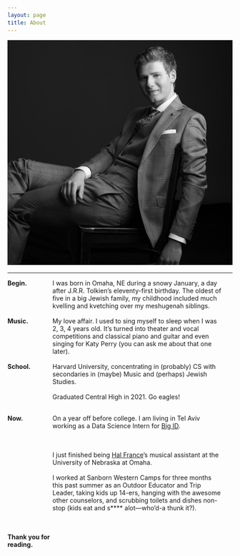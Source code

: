 ```yaml
---
layout: page
title: About
---
```


![Pic o' me.](/goods/Denenberg_288-bw.jpeg)

<hr/>

<div class="row">
  <div class="column1">Begin.</div> <br class="mobile-break" />
  <div class="column2">I was born in Omaha, NE during a snowy January, a day after J.R.R. Tolkien’s eleventy-first birthday. The oldest of five in a big Jewish family, my childhood included much kvelling and kvetching over my meshugenah siblings.</div>
</div>
          
<br/>

<div class="row">
  <div class="column1">Music.</div> <br class="mobile-break" />
  <div class="column2">My love affair. I used to sing myself to sleep when I was 2, 3, 4 years old. It’s turned into theater and vocal competitions and classical piano and guitar and even singing for Katy Perry (you can ask me about that one later).</div>
</div>
<br/>
<div class="row">
  <div class="column1">School.</div> <br class="mobile-break" />
  <div class="column2">
  Harvard University, concentrating in (probably) CS with secondaries in (maybe) Music and (perhaps) Jewish Studies.<br/><br/>
   Graduated Central High in 2021. Go eagles!</div>
</div>
<br/>
<div class="row">
  <div class="column1">Now.</div> <br class="mobile-break" />
  <div class="column2">On a year off before college. I am living in Tel Aviv working as a Data Science Intern for <a href="https://bigid.com/">Big ID</a>. 
  
  <br/><br/>I just finished being <a href="https://en.wikipedia.org/wiki/Hal_France">Hal France</a>’s musical assistant at the University of Nebraska at Omaha.
<br/><br/>
I worked at Sanborn Western Camps for three months this past summer as an Outdoor Educator and Trip Leader, taking kids up 14-ers, hanging with the awesome other counselors, and scrubbing toilets and dishes non-stop (kids eat and s**** alot—who’d-a thunk it?).</div>
</div>
<br/>

<br/>
<div class="row">
  <div class="column1">Thank you for reading.</div> <br class="mobile-break" />
  <div class="column2"></div>
</div> 


<!-- In late January of 2022, I'll be living in Tel Aviv working for [Big ID](https://bigid.com/) as a Data Science Intern.

The summer of 2021, I worked for [Sanborn](https://www.sanbornwesterncamps.com/) as a camp counselor in Colorado. I led 13-year-olds up 14,000 foot mountains, took them on 4-day camping trips, mitigated interpersonal disputes, held nightly meetings for two months, and cleaned more dishes and toilets than I care to discuss.

Currently I am on a gap year before attending [Harvard](https://college.harvard.edu/) where I will most likely study Computer Science. Secondaries I am considering are Jewish studies, government, and music--we will see what I choose!

I love love love music and piano and singing and I'll talk your ear off about Joplin rags and Bach piano concertos if you let me. I'm also a [Bikram](https://en.wikipedia.org/wiki/Bikram_Yoga) yogi. There's nothing else like it!

If you like my website, you can follow me on instagram [@dannydenenberg](https://instagram.com/dannydenenberg).

 -->

<style>

.column1 {
  float: left;
  width: 20%;
  font-weight: bold;
}

.column2 {
    float: left;
    width: 75%;
}

/* Clear floats after the columns */
.row:after {
  content: "";

  display: table;
  clear: both;
}

@media screen and (min-width: 600px) {
 .mobile-break {
    display: none;
 }
}

           
</style>